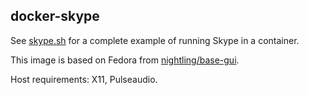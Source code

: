 ## docker-skype

See [skype.sh](https://github.com/Nightling/dockerfiles/blob/master/_desktop/skype/skype.sh) 
for a complete example of running Skype in a container.

This image is based on Fedora from
[nightling/base-gui](https://github.com/Nightling/dockerfiles/blob/master/_desktop/base-gui).

Host requirements: X11, Pulseaudio.
